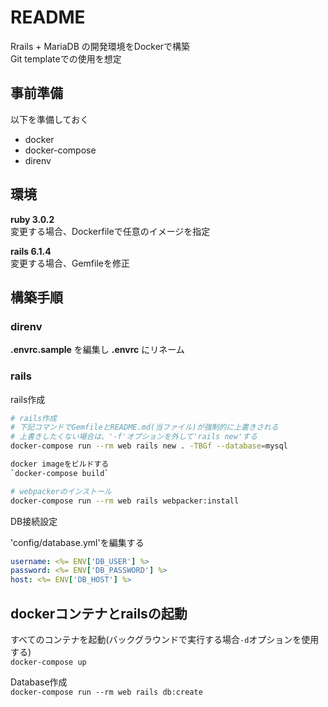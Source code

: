 # README

Rrails + MariaDB の開発環境をDockerで構築  
Git templateでの使用を想定  

## 事前準備

以下を準備しておく  

- docker
- docker-compose
- direnv

## 環境

**ruby 3.0.2**  
変更する場合、Dockerfileで任意のイメージを指定  

**rails 6.1.4**  
変更する場合、Gemfileを修正  

## 構築手順

### direnv

**.envrc.sample** を編集し **.envrc** にリネーム  

### rails

rails作成  

```sh
# rails作成
# 下記コマンドでGemfileとREADME.md(当ファイル)が強制的に上書きされる
# 上書きしたくない場合は、'-f'オプションを外して'rails new'する
docker-compose run --rm web rails new . -TBGf --database=mysql

docker imageをビルドする  
`docker-compose build`  

# webpackerのインストール
docker-compose run --rm web rails webpacker:install
```

DB接続設定  

'config/database.yml'を編集する  

```yml:config/database.yml
username: <%= ENV['DB_USER'] %>
password: <%= ENV['DB_PASSWORD'] %>
host: <%= ENV['DB_HOST'] %>
```

## dockerコンテナとrailsの起動

すべてのコンテナを起動(バックグラウンドで実行する場合`-d`オプションを使用する)  
`docker-compose up`  

Database作成  
`docker-compose run --rm web rails db:create`  
